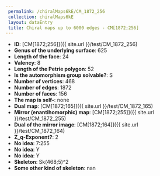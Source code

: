 ```yaml
--- 
 permalink: /chiralMaps6kE/CM_1872_256 
 collection: chiralMaps6kE
 layout: dataEntry
 title: Chiral maps up to 6000 edges - CM[1872;256]
---
```


- **ID**: [CM[1872;256]]({{ site.url }}/test/CM_1872_256)
- **Genus of the underlying surface**: 625
- **Length of the face**: 24
- **Valency**: 8
- **Length of the Petrie polygon**: 52
- **Is the automorphism group solvable?**: S
- **Number of vertices**: 468
- **Number of edges**: 1872
- **Number of faces**: 156
- **The map is self-**: none
- **Dual map**: [CM[1872;165]]({{ site.url }}/test/CM_1872_165)
- **Mirror (enantihomorphic) map**: [CM[1872;255]]({{ site.url }}/test/CM_1872_255)
- **Dual of the mirror image**: [CM[1872;164]]({{ site.url }}/test/CM_1872_164)
- **Z_q-Exponent?**: 2
- **No idea**:  7:255
- **No idea**: Y
- **No idea**: Y
- **Skeleton**: Sk(468;5)^2
- **Some other kind of skeleton**: nan

